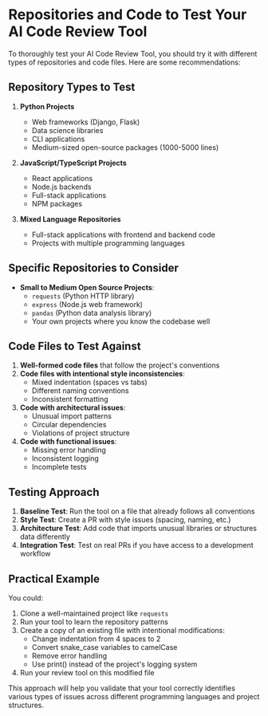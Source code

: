 # Repositories and Code to Test Your AI Code Review Tool

To thoroughly test your AI Code Review Tool, you should try it with different types of repositories and code files. Here are some recommendations:

## Repository Types to Test

1. **Python Projects**

   - Web frameworks (Django, Flask)
   - Data science libraries
   - CLI applications
   - Medium-sized open-source packages (1000-5000 lines)

2. **JavaScript/TypeScript Projects**

   - React applications
   - Node.js backends
   - Full-stack applications
   - NPM packages

3. **Mixed Language Repositories**
   - Full-stack applications with frontend and backend code
   - Projects with multiple programming languages

## Specific Repositories to Consider

- **Small to Medium Open Source Projects**:
  - `requests` (Python HTTP library)
  - `express` (Node.js web framework)
  - `pandas` (Python data analysis library)
  - Your own projects where you know the codebase well

## Code Files to Test Against

1. **Well-formed code files** that follow the project's conventions
2. **Code files with intentional style inconsistencies**:
   - Mixed indentation (spaces vs tabs)
   - Different naming conventions
   - Inconsistent formatting
3. **Code with architectural issues**:
   - Unusual import patterns
   - Circular dependencies
   - Violations of project structure
4. **Code with functional issues**:
   - Missing error handling
   - Inconsistent logging
   - Incomplete tests

## Testing Approach

1. **Baseline Test**: Run the tool on a file that already follows all conventions
2. **Style Test**: Create a PR with style issues (spacing, naming, etc.)
3. **Architecture Test**: Add code that imports unusual libraries or structures data differently
4. **Integration Test**: Test on real PRs if you have access to a development workflow

## Practical Example

You could:

1. Clone a well-maintained project like `requests`
2. Run your tool to learn the repository patterns
3. Create a copy of an existing file with intentional modifications:
   - Change indentation from 4 spaces to 2
   - Convert snake_case variables to camelCase
   - Remove error handling
   - Use print() instead of the project's logging system
4. Run your review tool on this modified file

This approach will help you validate that your tool correctly identifies various types of issues across different programming languages and project structures.
